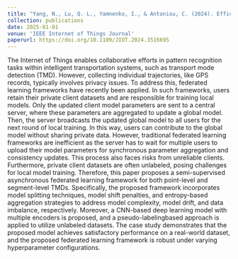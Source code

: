 ```yaml
---
title: "Yang, N., Lu, Q. L., Yamnenko, I., & Antoniou, C. (2024). Efficient Cloud-Sourced Transport Mode Detection Using Trajectory Data: A Semi-Supervised Asynchronous Federated Learning Approach. IEEE Internet of Things Journal."
collection: publications
date: 2025-01-01
venue: 'IEEE Internet of Things Journal'
paperurl: https://doi.org/10.1109/JIOT.2024.3516695 
---
```


The Internet of Things enables collaborative efforts
in pattern recognition tasks within intelligent transportation
systems, such as transport mode detection (TMD). However, collecting individual trajectories, like GPS records, typically involves
privacy issues. To address this, federated learning frameworks
have recently been applied. In such frameworks, users retain
their private client datasets and are responsible for training local
models. Only the updated client model parameters are sent to a
central server, where these parameters are aggregated to update
a global model. Then, the server broadcasts the updated global
model to all users for the next round of local training. In this way,
users can contribute to the global model without sharing private
data. However, traditional federated learning frameworks are
inefficient as the server has to wait for multiple users to upload
their model parameters for synchronous parameter aggregation
and consistency updates. This process also faces risks from
unreliable clients. Furthermore, private client datasets are often
unlabeled, posing challenges for local model training. Therefore,
this paper proposes a semi-supervised asynchronous federated
learning framework for both point-level and segment-level TMDs.
Specifically, the proposed framework incorporates model splitting
techniques, model shift penalties, and entropy-based aggregation
strategies to address model complexity, model drift, and data
imbalance, respectively. Moreover, a CNN-based deep learning
model with multiple encoders is proposed, and a pseudo-labelingbased approach is applied to utilize unlabeled datasets. The case
study demonstrates that the proposed model achieves satisfactory
performance on a real-world dataset, and the proposed federated
learning framework is robust under varying hyperparameter
configurations.
